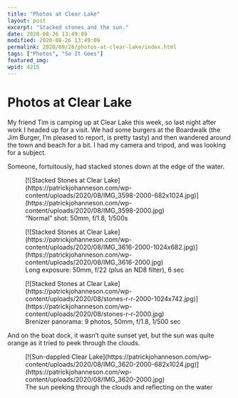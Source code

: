 ```yaml
---
title: "Photos at Clear Lake"
layout: post
excerpt: "Stacked stones and the sun."
date: 2020-08-26 13:49:09
modified: 2020-08-26 13:49:09
permalink: 2020/08/26/photos-at-clear-lake/index.html
tags: ["Photos", "So It Goes"]
featured_img: 
wpid: 4215
---
```


# Photos at Clear Lake

My friend Tim is camping up at Clear Lake this week, so last night after work I headed up for a visit. We had some burgers at the Boardwalk (the Jim Burger, I’m pleased to report, is pretty tasty) and then wandered around the town and beach for a bit. I had my camera and tripod, and was looking for a subject.

Someone, fortuitously, had stacked stones down at the edge of the water.

<figure class="wp-block-image size-large">[![Stacked Stones at Clear Lake](https://patrickjohanneson.com/wp-content/uploads/2020/08/IMG_3598-2000-682x1024.jpg)](https://patrickjohanneson.com/wp-content/uploads/2020/08/IMG_3598-2000.jpg)<figcaption>“Normal” shot: 50mm, f/1.8, 1/500s</figcaption></figure><figure class="wp-block-image size-large">[![Stacked Stones at Clear Lake](https://patrickjohanneson.com/wp-content/uploads/2020/08/IMG_3616-2000-1024x682.jpg)](https://patrickjohanneson.com/wp-content/uploads/2020/08/IMG_3616-2000.jpg)<figcaption>Long exposure: 50mm, f/22 (plus an ND8 filter), 6 sec</figcaption></figure><figure class="wp-block-image size-large">[![Stacked Stones at Clear Lake](https://patrickjohanneson.com/wp-content/uploads/2020/08/stones-r-r-2000-1024x742.jpg)](https://patrickjohanneson.com/wp-content/uploads/2020/08/stones-r-r-2000.jpg)<figcaption>Brenizer panorama: 9 photos, 50mm, f/1.8, 1/500 sec</figcaption></figure>And on the boat dock, it wasn’t quite sunset yet, but the sun was quite orange as it tried to peek through the clouds.

<figure class="wp-block-image size-large">[![Sun-dappled Clear Lake](https://patrickjohanneson.com/wp-content/uploads/2020/08/IMG_3620-2000-682x1024.jpg)](https://patrickjohanneson.com/wp-content/uploads/2020/08/IMG_3620-2000.jpg)<figcaption>The sun peeking through the clouds and reflecting on the water</figcaption></figure>